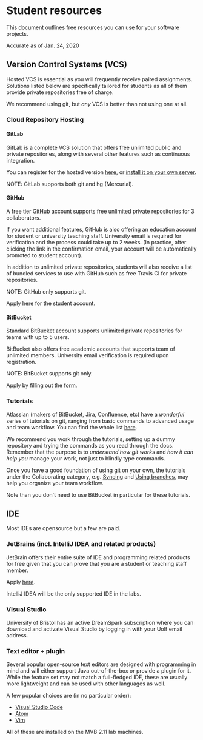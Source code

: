 # Student resources

This document outlines free resources you can use for your software
projects.

Accurate as of Jan. 24, 2020

## Version Control Systems (VCS)

Hosted VCS is essential as you will frequently receive paired
assignments. Solutions listed below are specifically tailored for
students as all of them provide private repositories free of charge.

We recommend using git, but _any_ VCS is better than not using one at all.

### Cloud Repository Hosting

#### GitLab

GitLab is a complete VCS solution that offers free unlimited
public and private repositories, along with several other features
such as continuous integration.

You can register for the hosted version [here](https://gitlab.com/users/sign_in),
or [install it on your own server](https://about.gitlab.com/installation/).

NOTE: GitLab supports both git and hg (Mercurial).

#### GitHub

A free tier GitHub account supports free unlimited private repositories for 3 collaborators. 

If you want additional features, GitHub is also offering an education account for student or
university teaching staff. University email is required for verification
and the process could take up to 2 weeks. (In practice, after clicking
the link in the confirmation email, your account will be automatically
promoted to student account).

In addition to unlimited private repositories, students will also
receive a list of bundled services to use with GitHub
such as free Travis CI for private repositories. 

NOTE: GitHub only supports git.

Apply [here](https://education.github.com/) for the student account.

#### BitBucket

Standard BitBucket account supports unlimited private repositories for
teams with up to 5 users.

BitBucket also offers free academic accounts that supports team of
unlimited members. University email verification is required upon
registration.

NOTE: BitBucket supports git only.

Apply by filling out the
[form](https://www.atlassian.com/software/views/bitbucket-academic-license).

### Tutorials

Atlassian (makers of BitBucket, Jira, Confluence, etc) have a _wonderful_
series of tutorials on git, ranging from basic commands to advanced usage
and team workflow. You can find the whole list
[here](https://www.atlassian.com/git/tutorials).

We recommend you work through the tutorials, setting up a dummy repository
and trying the commands as you read through the docs. Remember that the 
purpose is to _understand how git works_ and _how it can help you_ manage
your work, not just to blindly type commands.

Once you have a good foundation of using git on your own, the tutorials under
the Collaborating category, e.g. [Syncing](https://www.atlassian.com/git/tutorials/syncing)
and [Using branches](https://www.atlassian.com/git/tutorials/using-branches),
may help you organize your team workflow.

Note than you don't need to use BitBucket in particular for these tutorials.

## IDE

Most IDEs are opensource but a few are paid.

### JetBrains (incl. IntelliJ IDEA and related products)

JetBrain offers their entire suite of IDE and programming related
products for free given that you can prove that you are a student
or teaching staff member.

Apply [here](https://www.jetbrains.com/student/).

IntelliJ IDEA will be the only supported IDE in the labs.

### Visual Studio

University of Bristol has an active DreamSpark subscription where
you can download and activate Visual Studio by logging in with your UoB email address.

### Text editor + plugin

Several popular open-source text editors are designed with programming
in mind and will either support Java out-of-the-box or provide a plugin
for it. While the feature set may not match a full-fledged IDE, these are
usually more lightweight and can be used with other languages as well.

A few popular choices are (in no particular order):

* [Visual Studio Code](https://code.visualstudio.com/)
* [Atom](https://atom.io/)
* [Vim](https://github.com/vim/vim)

All of these are installed on the MVB 2.11 lab machines.

